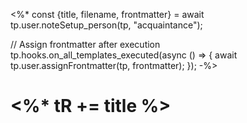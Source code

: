 <%*
const {title, filename, frontmatter} = await tp.user.noteSetup_person(tp, "acquaintance");

// Assign frontmatter after execution
tp.hooks.on_all_templates_executed(async () => {
	await tp.user.assignFrontmatter(tp, frontmatter);
});
-%>
# <%* tR += title %>
